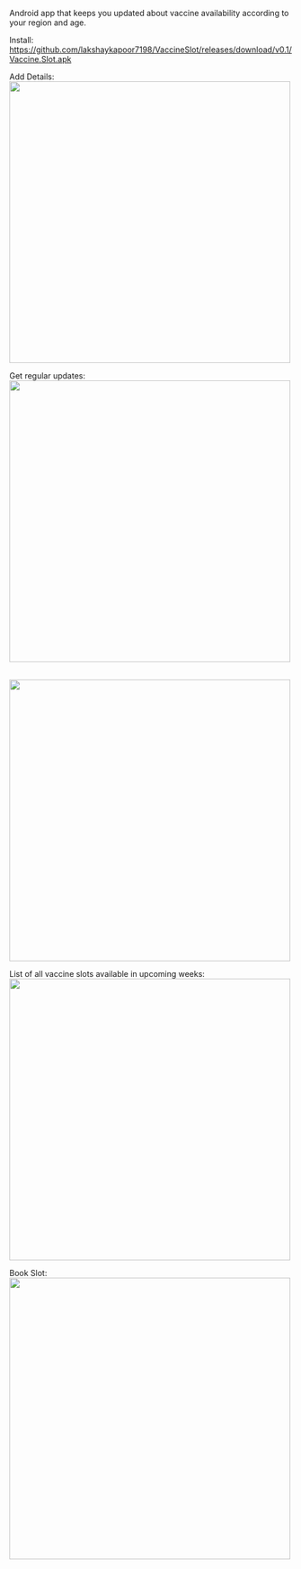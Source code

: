Android app that keeps you updated about vaccine availability according to your region and age.

Install: https://github.com/lakshaykapoor7198/VaccineSlot/releases/download/v0.1/Vaccine.Slot.apk

Add Details:
<br />
<img src="https://user-images.githubusercontent.com/22433070/116930240-21a0ae00-ac7d-11eb-8304-c809b5ca5128.jpg" width="500">

Get regular updates:
<br />
<img src="https://user-images.githubusercontent.com/22433070/116930253-25343500-ac7d-11eb-8550-27c69f8db723.jpg" width="500">

<br />
<img src="https://user-images.githubusercontent.com/22433070/116930280-2bc2ac80-ac7d-11eb-9b07-9f9eb6abda18.png" width="500">


List of all vaccine slots available in upcoming weeks:
<br />
<img src="https://user-images.githubusercontent.com/22433070/116930290-30876080-ac7d-11eb-81d2-eff7cb9f4224.png" width="500">

Book Slot:
<br />
<img src="https://user-images.githubusercontent.com/22433070/116930297-34b37e00-ac7d-11eb-962c-35a321120163.png" width="500">
